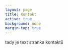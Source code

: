 ```yaml
---
layout: page
title: Kontakt
active: true
background: none
margin-top: true
---
```

tady je text stránka kontaktů
